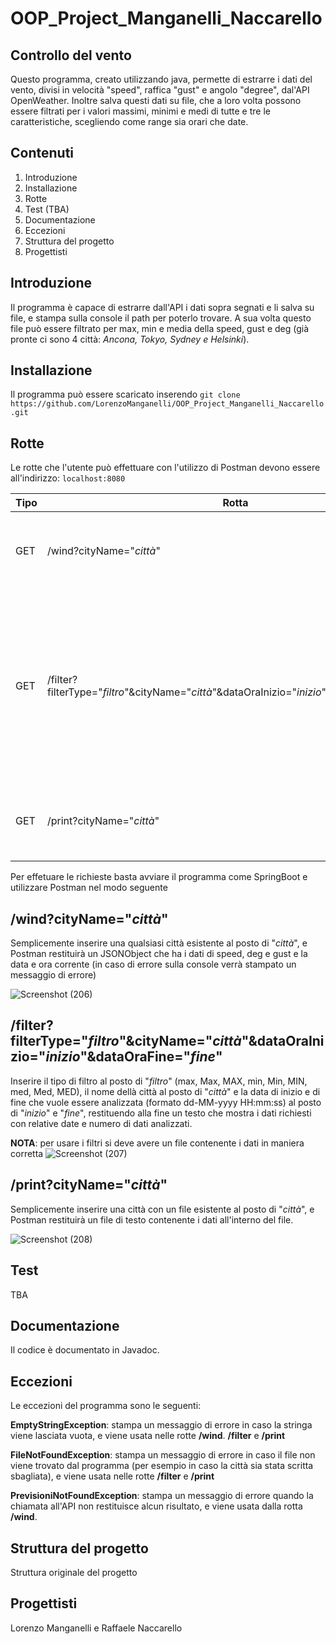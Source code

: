 # OOP_Project_Manganelli_Naccarello
## Controllo del vento
Questo programma, creato utilizzando java, permette di estrarre i dati del vento, divisi in velocità "speed", raffica "gust" e angolo "degree", dal'API OpenWeather. Inoltre salva questi dati su file, che a loro volta possono essere filtrati per i valori massimi, minimi e medi di tutte e tre le caratteristiche, scegliendo come range sia orari che date.
## Contenuti
1. Introduzione
2. Installazione
3. Rotte
4. Test (TBA)
5. Documentazione
6. Eccezioni
7. Struttura del progetto
8. Progettisti
## Introduzione
Il programma è capace di estrarre dall'API i dati sopra segnati e li salva su file, e stampa sulla console il path per poterlo trovare. A sua volta questo file può essere filtrato per max, min e media della speed, gust e deg (già pronte ci sono 4 città: *Ancona, Tokyo, Sydney e Helsinki*).

## Installazione
Il programma può essere scaricato inserendo `git clone https://github.com/LorenzoManganelli/OOP_Project_Manganelli_Naccarello.git`

## Rotte
Le rotte che l'utente può effettuare con l'utilizzo di Postman devono essere all'indirizzo: `localhost:8080`

| Tipo  | Rotta | Descrizione |
| ------------- | ------------- | ------------- |
| GET  | /wind?cityName="*città*" | Restituisce le informazioni attuali del vento e le salva su file|
| GET  | /filter?filterType="*filtro*"&cityName="*città*"&dataOraInizio="*inizio*"&dataOraFine="*fine*" | Filtra tutti i dati del file, con la possibilità di filtrare per il **massimo** (*max, Max, MAX*), il **minimo** (*min, Min, MIN*) e **media** (*med, Med, MED*) |
| GET  | /print?cityName="*città*" | Stampa tutto il file di quella città sotto forma di JSONArray |

Per effetuare le richieste basta avviare il programma come SpringBoot e utilizzare Postman nel modo seguente 

## /wind?cityName="*città*"
Semplicemente inserire una qualsiasi città esistente al posto di "*città*", e Postman restituirà un JSONObject che ha i dati di speed, deg e gust e la data e ora corrente (in caso di errore sulla console verrà stampato un messaggio di errore)
 
![Screenshot (206)](https://user-images.githubusercontent.com/95304083/154550951-880b884b-c68d-41ae-b97d-d4a7aa9561e9.png)

## /filter?filterType="*filtro*"&cityName="*città*"&dataOraInizio="*inizio*"&dataOraFine="*fine*"
Inserire il tipo di filtro al posto di "*filtro*" (max, Max, MAX, min, Min, MIN, med, Med, MED), il nome dellà città al posto di "*città*" e la data di inizio e di fine che vuole essere analizzata (formato dd-MM-yyyy HH:mm:ss) al posto di "*inizio*" e "*fine*", restituendo alla fine un testo che mostra i dati richiesti con relative date e numero di dati analizzati.
 
**NOTA**: per usare i filtri si deve avere un file contenente i dati in maniera corretta
![Screenshot (207)](https://user-images.githubusercontent.com/95304083/154553283-47363ff5-c4bd-4079-b6a4-918e7f0f5be0.png)


## /print?cityName="*città*"
Semplicemente inserire una città con un file esistente al posto di "*città*", e Postman restituirà un file di testo contenente i dati all'interno del file.
 
![Screenshot (208)](https://user-images.githubusercontent.com/95304083/154558051-7b7316b3-ac23-4c36-a562-80f48fb0aa06.png)

## Test
TBA

## Documentazione
Il codice è documentato in Javadoc.

## Eccezioni
Le eccezioni del programma sono le seguenti:
 
**EmptyStringException**: stampa un messaggio di errore in caso la stringa viene lasciata vuota, e viene usata nelle rotte **/wind**. **/filter** e **/print**

**FileNotFoundException**: stampa un messaggio di errore in caso il file non viene trovato dal programma (per esempio in caso la città sia stata scritta sbagliata), e viene usata nelle rotte **/filter** e **/print**

**PrevisioniNotFoundException**:  stampa un messaggio di errore quando la chiamata all'API non restituisce alcun risultato, e viene usata dalla rotta **/wind**.

## Struttura del progetto

Struttura originale del progetto

## Progettisti
Lorenzo Manganelli e Raffaele Naccarello
